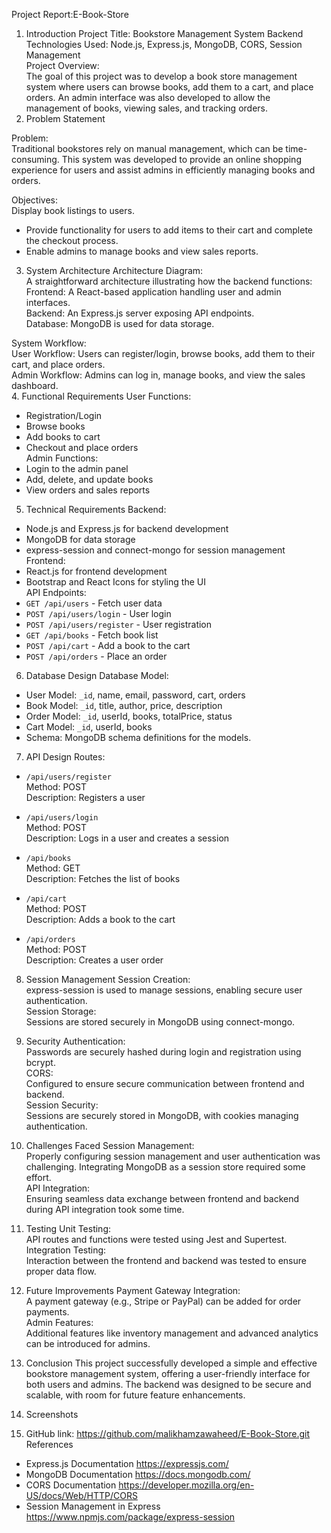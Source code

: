 Project Report:E-Book-Store
1. Introduction
Project Title: Bookstore Management System Backend  
Technologies Used: Node.js, Express.js, MongoDB, CORS, Session Management  
Project Overview:  
  The goal of this project was to develop a book store management system where users can browse books, add them to a cart, and place orders. An admin interface was also developed to allow the management of books, viewing sales, and tracking orders.
2. Problem Statement

Problem:  
  Traditional bookstores rely on manual management, which can be time-consuming. This system was developed to provide an online shopping experience for users and assist admins in efficiently managing books and orders.

Objectives:  
Display book listings to users.  
  - Provide functionality for users to add items to their cart and complete the checkout process.  
  - Enable admins to manage books and view sales reports.  
3. System Architecture
Architecture Diagram:  
  A straightforward architecture illustrating how the backend functions:
Frontend: A React-based application handling user and admin interfaces.  
Backend: An Express.js server exposing API endpoints.  
Database: MongoDB is used for data storage.  

System Workflow:  
User Workflow: Users can register/login, browse books, add them to their cart, and place orders.  
 Admin Workflow: Admins can log in, manage books, and view the sales dashboard.  
4. Functional Requirements
User Functions:  
  - Registration/Login  
  - Browse books  
  - Add books to cart  
  - Checkout and place orders  
Admin Functions:  
  - Login to the admin panel  
  - Add, delete, and update books  
  - View orders and sales reports  
5. Technical Requirements
Backend:  
  - Node.js and Express.js for backend development  
  - MongoDB for data storage  
  - express-session and connect-mongo for session management  
Frontend:  
  - React.js for frontend development  
  - Bootstrap and React Icons for styling the UI  
API Endpoints:  
  - `GET /api/users` - Fetch user data  
  - `POST /api/users/login` - User login  
  - `POST /api/users/register` - User registration  
  - `GET /api/books` - Fetch book list  
  - `POST /api/cart` - Add a book to the cart  
  - `POST /api/orders` - Place an order 
6. Database Design
Database Model:  
  - User Model: `_id`, name, email, password, cart, orders  
  - Book Model: `_id`, title, author, price, description  
  - Order Model: `_id`, userId, books, totalPrice, status  
  - Cart Model: `_id`, userId, books  
- Schema:  MongoDB schema definitions for the models.  
7. API Design
Routes:  
  - `/api/users/register`  
    Method: POST  
    Description: Registers a user  

  - `/api/users/login`  
    Method: POST  
    Description: Logs in a user and creates a session  

  - `/api/books`  
    Method: GET  
    Description: Fetches the list of books  

  - `/api/cart`  
    Method: POST  
    Description: Adds a book to the cart  

  - `/api/orders`  
    Method: POST  
    Description: Creates a user order  
8. Session Management
Session Creation:  
  express-session is used to manage sessions, enabling secure user authentication.  
Session Storage:  
  Sessions are stored securely in MongoDB using connect-mongo.  
9. Security
Authentication:  
  Passwords are securely hashed during login and registration using bcrypt.  
CORS:  
  Configured to ensure secure communication between frontend and backend.  
Session Security:  
  Sessions are securely stored in MongoDB, with cookies managing authentication.  
10. Challenges Faced
Session Management:  
  Properly configuring session management and user authentication was challenging. Integrating MongoDB as a session store required some effort.  
API Integration:  
  Ensuring seamless data exchange between frontend and backend during API integration took some time.  
11. Testing
Unit Testing:  
API routes and functions were tested using Jest and Supertest.  
Integration Testing:  
  Interaction between the frontend and backend was tested to ensure proper data flow.  
12. Future Improvements
Payment Gateway Integration:  
  A payment gateway (e.g., Stripe or PayPal) can be added for order payments.  
Admin Features:  
  Additional features like inventory management and advanced analytics can be introduced for admins.  
13. Conclusion
This project successfully developed a simple and effective bookstore management system, offering a user-friendly interface for both users and admins. The backend was designed to be secure and scalable, with room for future feature enhancements.  
14. Screenshots    

15. GitHub link: https://github.com/malikhamzawaheed/E-Book-Store.git
References

- Express.js Documentation https://expressjs.com/
- MongoDB Documentation https://docs.mongodb.com/  
- CORS Documentation https://developer.mozilla.org/en-US/docs/Web/HTTP/CORS
- Session Management in Express https://www.npmjs.com/package/express-session
